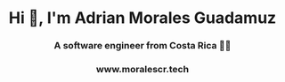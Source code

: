 <h1 align="center">Hi 👋, I'm Adrian Morales Guadamuz</h1>
<h3 align="center">A software engineer from Costa Rica 👨‍💻 </h3>
 
<h3 align="center">www.moralescr.tech </h3>



